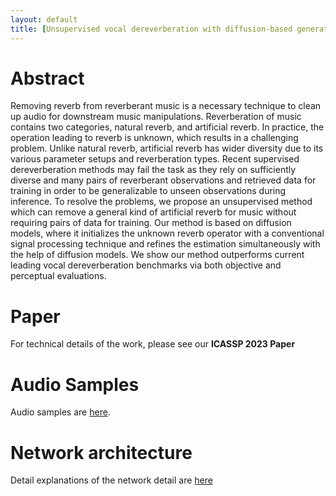 ```yaml
---
layout: default
title: [Unsupervised vocal dereverberation with diffusion-based generative models]
---
```

# Abstract
Removing reverb from reverberant music is a necessary technique to clean up audio for downstream music manipulations. Reverberation of music contains two categories, natural reverb, and artificial reverb. In practice, the operation leading to reverb is unknown, which results in a challenging problem. Unlike natural reverb, artificial reverb has wider diversity due to its various parameter setups and reverberation types. Recent supervised dereverberation methods may fail the task as they rely on sufficiently diverse and many pairs of reverberant observations and retrieved data for training in order to be generalizable to unseen observations during inference. To resolve the problems, we propose an unsupervised method which can remove a general kind of artificial reverb for music without requiring pairs of data for training. Our method is based on diffusion models, where it initializes the unknown reverb operator with a conventional signal processing technique and refines the estimation simultaneously with the help of diffusion models. We show our method outperforms current leading vocal dereverberation benchmarks via both objective and perceptual evaluations.
# Paper

For technical details of the work, please see our **ICASSP 2023 Paper**

# Audio Samples

Audio samples are [here](./audio_samples.md).

# Network architecture

Detail explanations of the network detail are [here](./network.md)

